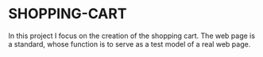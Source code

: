 # SHOPPING-CART
In this project I focus on the creation of the shopping cart. The web page is a standard, whose function is to serve as a test model of a real web page.
